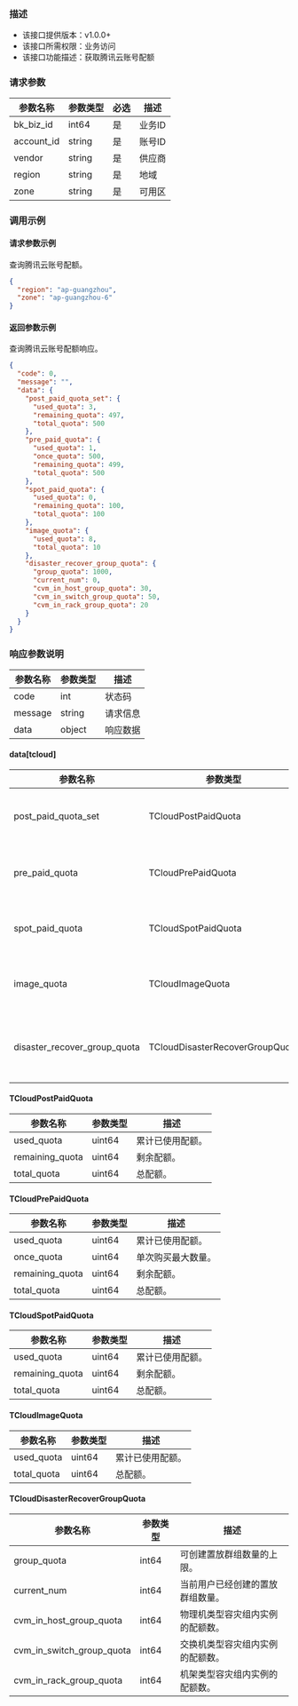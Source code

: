 ### 描述

- 该接口提供版本：v1.0.0+
- 该接口所需权限：业务访问
- 该接口功能描述：获取腾讯云账号配额

### 请求参数

| 参数名称       | 参数类型   | 必选  | 描述   |
|------------|--------|-----|------|
| bk_biz_id  | int64  | 是   | 业务ID |
| account_id | string | 是   | 账号ID |
| vendor     | string | 是   | 供应商  |
| region     | string | 是   | 地域   |
| zone       | string | 是   | 可用区  |

### 调用示例

#### 请求参数示例

查询腾讯云账号配额。
```json
{
  "region": "ap-guangzhou",
  "zone": "ap-guangzhou-6"
}
```

#### 返回参数示例

查询腾讯云账号配额响应。
```json
{
  "code": 0,
  "message": "",
  "data": {
    "post_paid_quota_set": {
      "used_quota": 3,
      "remaining_quota": 497,
      "total_quota": 500
    },
    "pre_paid_quota": {
      "used_quota": 1,
      "once_quota": 500,
      "remaining_quota": 499,
      "total_quota": 500
    },
    "spot_paid_quota": {
      "used_quota": 0,
      "remaining_quota": 100,
      "total_quota": 100
    },
    "image_quota": {
      "used_quota": 8,
      "total_quota": 10
    },
    "disaster_recover_group_quota": {
      "group_quota": 1000,
      "current_num": 0,
      "cvm_in_host_group_quota": 30,
      "cvm_in_switch_group_quota": 50,
      "cvm_in_rack_group_quota": 20
    }
  }
}
```

### 响应参数说明

| 参数名称    | 参数类型   | 描述   |
|---------|--------|------|
| code    | int    | 状态码  |
| message | string | 请求信息 |
| data    | object | 响应数据 |

#### data[tcloud]

| 参数名称                         | 参数类型                            | 描述                                         |
|------------------------------|---------------------------------|--------------------------------------------|
| post_paid_quota_set          | TCloudPostPaidQuota             | 后付费配额列表。     |
| pre_paid_quota               | TCloudPrePaidQuota              | 预付费配额列表。                                      |
| spot_paid_quota              | TCloudSpotPaidQuota             | spot配额列表。                                    |
| image_quota                  | TCloudImageQuota                | 镜像配额列表。                                   |
| disaster_recover_group_quota | TCloudDisasterRecoverGroupQuota | 置放群组配额列表。                                   |

#### TCloudPostPaidQuota

| 参数名称                  | 参数类型                 | 描述                                         |
|-----------------------|----------------------|--------------------------------------------|
| used_quota            | uint64               | 累计已使用配额。     |
| remaining_quota       | uint64               | 剩余配额。                                      |
| total_quota           | uint64               | 总配额。                                    |

#### TCloudPrePaidQuota

| 参数名称                  | 参数类型                 | 描述                                         |
|-----------------------|----------------------|--------------------------------------------|
| used_quota            | uint64               | 累计已使用配额。     |
| once_quota            | uint64               | 单次购买最大数量。     |
| remaining_quota       | uint64               | 剩余配额。                                      |
| total_quota           | uint64               | 总配额。                                    |

#### TCloudSpotPaidQuota

| 参数名称                  | 参数类型                 | 描述                                         |
|-----------------------|----------------------|--------------------------------------------|
| used_quota            | uint64               | 累计已使用配额。     |
| remaining_quota       | uint64               | 剩余配额。                                      |
| total_quota           | uint64               | 总配额。                                    |

#### TCloudImageQuota

| 参数名称                  | 参数类型                 | 描述                                         |
|-----------------------|----------------------|--------------------------------------------|
| used_quota            | uint64               | 累计已使用配额。     |
| total_quota           | uint64               | 总配额。                                    |

#### TCloudDisasterRecoverGroupQuota

| 参数名称                      | 参数类型                 | 描述                                        |
|---------------------------|----------------------|-------------------------------------------|
| group_quota               | int64               | 可创建置放群组数量的上限。     |
| current_num               | int64               | 当前用户已经创建的置放群组数量。                                     |
| cvm_in_host_group_quota   | int64               | 物理机类型容灾组内实例的配额数。                                   |
| cvm_in_switch_group_quota | int64               | 交换机类型容灾组内实例的配额数。                                   |
| cvm_in_rack_group_quota   | int64               | 机架类型容灾组内实例的配额数。                                   |
